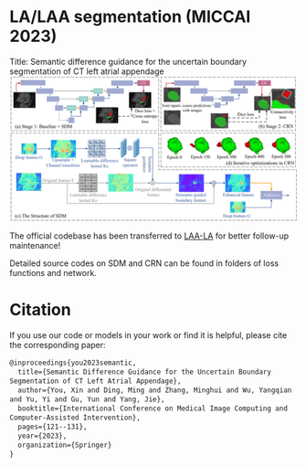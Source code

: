 # LA/LAA segmentation (MICCAI 2023)
Title: Semantic difference guidance for the uncertain boundary segmentation of CT left atrial appendage
![image](https://github.com/EndoluminalSurgicalVision-IMR/LA-LAA-segmentation/blob/main/network.png)

The official codebase has been transferred to [LAA-LA](https://github.com/AlexYouXin/LA-LAA-segmentation) for better follow-up maintenance!

Detailed source codes on SDM and CRN can be found in folders of loss functions and network.

# Citation
If you use our code or models in your work or find it is helpful, please cite the corresponding paper:  
```
@inproceedings{you2023semantic,
  title={Semantic Difference Guidance for the Uncertain Boundary Segmentation of CT Left Atrial Appendage},
  author={You, Xin and Ding, Ming and Zhang, Minghui and Wu, Yangqian and Yu, Yi and Gu, Yun and Yang, Jie},
  booktitle={International Conference on Medical Image Computing and Computer-Assisted Intervention},
  pages={121--131},
  year={2023},
  organization={Springer}
}
```

